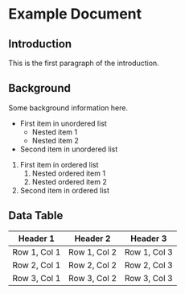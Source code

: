 # Example Document

## Introduction

This is the first paragraph of the introduction.

## Background

Some background information here.

- First item in unordered list
    - Nested item 1
    - Nested item 2
- Second item in unordered list

1. First item in ordered list
    1. Nested ordered item 1
    2. Nested ordered item 2
3. Second item in ordered list

## Data Table

| Header 1     | Header 2     | Header 3     |
|--------------|--------------|--------------|
| Row 1, Col 1 | Row 1, Col 2 | Row 1, Col 3 |
| Row 2, Col 1 | Row 2, Col 2 | Row 2, Col 3 |
| Row 3, Col 1 | Row 3, Col 2 | Row 3, Col 3 |
